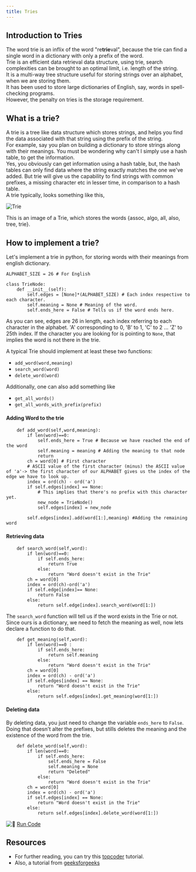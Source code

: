 ```yaml
---
title: Tries
---
```

## Introduction to Tries

The word trie is an inflix of the word "re**trie**val", because the trie can find a single word in a dictionary with only a prefix of the word.  
Trie is an efficient data retrieval data structure, using trie, search complexities can be brought to an optimal limit, i.e. length of the string.  
It is a multi-way tree structure useful for storing strings over an alphabet, when we are storing them.  
It has been used to store large dictionaries of English, say, words in spell-checking programs.  
However, the penalty on tries is the storage requirement.

## What is a trie?

A trie is a tree like data structure which stores strings, and helps you find the data associated with that string using the prefix of the string.  
For example, say you plan on building a dictionary to store strings along with their meanings. You must be wondering why can't I simply use a hash table, to get the information.  
Yes, you obviously can get information using a hash table, but, the <a>hash tables</a> can only find data where the string exactly matches the one we've added. But trie will give us the capability to find strings with common prefixes, a missing character etc in lesser time, in comparison to a hash table.  
A trie typically, looks something like this,

![Trie](//discourse-user-assets.s3.amazonaws.com/original/2X/c/c43e222a6f9152512d73f97b8117db5c074bbc8e.png)

This is an image of a Trie, which stores the words {assoc, algo, all, also, tree, trie}.

## How to implement a trie?

Let's implement a trie in python, for storing words with their meanings from english dictionary.

    ALPHABET_SIZE = 26 # For English

    class TrieNode:
    	def __init__(self):
    		self.edges = [None]*(ALPHABET_SIZE) # Each index respective to each character.
    		self.meaning = None # Meaning of the word.
    		self.ends_here = False # Tells us if the word ends here.

As you can see, edges are 26 in length, each index referring to each character in the alphabet. 'A' corresponding to 0, 'B' to 1, 'C' to 2 ... 'Z' to 25th index. If the character you are looking for is pointing to `None`, that implies the word is not there in the trie.

A typical Trie should implement at least these two functions:

*   `add_word(word,meaning)`
*   `search_word(word)`
*   `delete_word(word)`

Additionally, one can also add something like

*   `get_all_words()`
*   `get_all_words_with_prefix(prefix)`

#### Adding Word to the trie

    	def add_word(self,word,meaning):
    		if len(word)==0:
    			self.ends_here = True # Because we have reached the end of the word
    			self.meaning = meaning # Adding the meaning to that node
    			return
    		ch = word[0] # First character
    		# ASCII value of the first character (minus) the ASCII value of 'a'-> the first character of our ALPHABET gives us the index of the edge we have to look up.
    		index = ord(ch) - ord('a')
    		if self.edges[index] == None:
    			# This implies that there's no prefix with this character yet.
    			new_node = TrieNode()
    			self.edges[index] = new_node

    		self.edges[index].add(word[1:],meaning) #Adding the remaining word

#### Retrieving data

    	def search_word(self,word):
    		if len(word)==0:
    			if self.ends_here:
    				return True
    			else:
    				return "Word doesn't exist in the Trie"
    		ch = word[0]
    		index = ord(ch)-ord('a')
    		if self.edge[index]== None:
    			return False
    		else:
    			return self.edge[index].search_word(word[1:])

The `search_word` function will tell us if the word exists in the Trie or not. Since ours is a dictionary, we need to fetch the meaning as well, now lets declare a function to do that.

    	def get_meaning(self,word):
    		if len(word)==0 :
    			if self.ends_here:
    				return self.meaning
    			else:
    				return "Word doesn't exist in the Trie"
    		ch = word[0]
    		index = ord(ch) - ord('a')
    		if self.edges[index] == None:
    			return "Word doesn't exist in the Trie"
    		else:
    			return self.edges[index].get_meaning(word[1:])

#### Deleting data

By deleting data, you just need to change the variable `ends_here` to `False`. Doing that doesn't alter the prefixes, but stills deletes the meaning and the existence of the word from the trie.

    	def delete_word(self,word):
    		if len(word)==0:
    			if self.ends_here:
    				self.ends_here = False
    				self.meaning = None
    				return "Deleted"
    			else:
    				return "Word doesn't exist in the Trie"
    		ch = word[0]
    		index = ord(ch) - ord('a')
    		if self.edges[index] == None:
    			return "Word doesn't exist in the Trie"
    		else:
    			return self.edges[index].delete_word(word[1:])

![:rocket:](//forum.freecodecamp.com/images/emoji/emoji_one/rocket.png?v=2 ":rocket:") <a href='https://repl.it/CWbr' target='_blank' rel='nofollow'>Run Code</a>

## Resources

*   For further reading, you can try this <a href='https://www.topcoder.com/community/data-science/data-science-tutorials/using-tries/' target='_blank' rel='nofollow'>topcoder</a> tutorial.
*   Also, a tutorial from <a href='http://www.geeksforgeeks.org/trie-insert-and-search/' target='_blank' rel='nofollow'>geeksforgeeks</a>